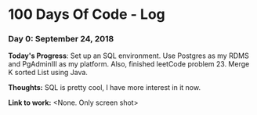 # 100 Days Of Code - Log

### Day 0: September 24, 2018

**Today's Progress**: Set up an SQL environment. Use Postgres as my RDMS and PgAdminIII as my platform. Also, finished leetCode problem 23. Merge K sorted List using Java.

**Thoughts:** SQL is pretty cool, I have more interest in it now. 

**Link to work:** <None. Only screen shot>
